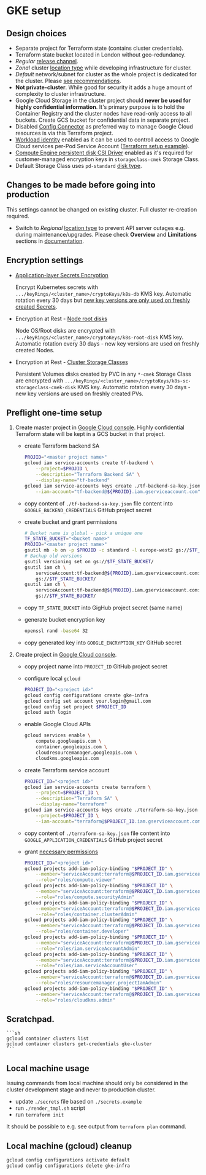 # GKE setup

## Design choices

- Separate project for Terraform state (contains cluster credentials).
- Terraform state bucket located in London without geo-redundancy.
- _Regular_ [release channel](https://cloud.google.com/kubernetes-engine/docs/concepts/release-channels).
- _Zonal_ cluster [location type](https://cloud.google.com/kubernetes-engine/docs/concepts/types-of-clusters) while developing infrastructure for cluster.
- _Default_ network/subnet for cluster as the whole project is dedicated for the cluster. Please [see recommendations](https://cloud.google.com/vpc/docs/vpc#default-network).
- __Not private-cluster__. While good for security it adds a huge amount of complexity to cluster infrastructure.
- Google Cloud Storage in the cluster project should __never be used for highly confidential information__. It's primary purpose is to hold the Container Registry and the cluster nodes have read-only access to all buckets. Create GCS bucket for confidential data in separate project.
- Disabled [Config Connector](https://cloud.google.com/config-connector/docs/overview) as preferred way to manage Google Cloud resources is via this Terraform project.
- [Workload identity](https://cloud.google.com/kubernetes-engine/docs/how-to/workload-identity) enabled as it can be used to controll access to Google Cloud services per-Pod Service Account ([Terraform setup example](https://github.com/terraform-google-modules/terraform-google-kubernetes-engine/tree/master/examples/workload_identity)).
- [Compute Engine persistent disk CSI Driver](https://cloud.google.com/kubernetes-engine/docs/how-to/persistent-volumes/gce-pd-csi-driver) enabled as it's required for customer-managed encryption keys in `storageclass-cmek` Storage Class.
- Default Storage Class uses `pd-standard` [disk type](https://cloud.google.com/compute/docs/disks).

## Changes to be made before going into production

This settings cannot be changed on existing cluster. Full cluster re-creation required.

- Switch to _Regional_ [location type](https://cloud.google.com/kubernetes-engine/docs/concepts/types-of-clusters) to prevent API server outages e.g. during maintenance/upgrades. Please check __Overview__ and __Limitations__ sections in [documentation](https://cloud.google.com/kubernetes-engine/docs/concepts/regional-clusters).

## Encryption settings

- [Application-layer Secrets Encryption](https://cloud.google.com/kubernetes-engine/docs/how-to/encrypting-secrets)

    Encrypt Kubernetes secrets with `.../keyRings/<cluster_name>/cryptoKeys/k8s-db` KMS key. Automatic rotation every 30 days but [new key versions are only used on freshly created Secrets](https://cloud.google.com/kubernetes-engine/docs/how-to/encrypting-secrets#re-encrypting_your_secrets).

- Encryption at Rest - [Node root disks](https://cloud.google.com/kubernetes-engine/docs/how-to/using-cmek#boot-disks)

    Node OS/Root disks are encrypted with `.../keyRings/<cluster_name>/cryptoKeys/k8s-root-disk` KMS key. Automatic rotation every 30 days - new key versions are used on freshly created Nodes.

- Encryption at Rest - [Cluster Storage Classes](https://cloud.google.com/kubernetes-engine/docs/how-to/using-cmek#create_an_encrypted_in)

    Persistent Volumes disks created by PVC in any `*-cmek` Storage Class are encrypted with `.../keyRings/<cluster_name>/cryptoKeys/k8s-sc-storageclass-cmek-disk` KMS key. Automatic rotation every 30 days - new key versions are used on freshly created PVs.

## Preflight one-time setup

1. Create master project in [Google Cloud console](https://console.cloud.google.com/cloud-resource-manager). Highly confidential Terraform state will be kept in a GCS bucket in that project.

    - create Terraform backend SA

        ```sh
        PROJID="<master project name>"
        gcloud iam service-accounts create tf-backend \
            --project=$PROJID \
            --description="Terraform Backend SA" \
            --display-name="tf-backend"
        gcloud iam service-accounts keys create ./tf-backend-sa-key.json \
            --iam-account="tf-backend@${PROJID}.iam.gserviceaccount.com"
        ```

    - copy content of `./tf-backend-sa-key.json` file content into `GOOGLE_BACKEND_CREDENTIALS` GitHub project secret

    - create bucket and grant permissions

        ```sh
        # Bucket name is global - pick a unique one
        TF_STATE_BUCKET="<bucket name>"
        PROJID="<master project name>"
        gsutil mb -b on -p $PROJID -c standard -l europe-west2 gs://$TF_STATE_BUCKET/
        # Backup old versions
        gsutil versioning set on gs://$TF_STATE_BUCKET/
        gsutil iam ch \
            serviceAccount:tf-backend@${PROJID}.iam.gserviceaccount.com:roles/storage.legacyBucketWriter \
            gs://$TF_STATE_BUCKET/
        gsutil iam ch \
            serviceAccount:tf-backend@${PROJID}.iam.gserviceaccount.com:roles/storage.objectViewer \
            gs://$TF_STATE_BUCKET/
        ```

    - copy `TF_STATE_BUCKET` into GigHub project secret (same name)

    - generate bucket encryption key

        ```sh
        openssl rand -base64 32
        ```

    - copy generated key into `GOOGLE_ENCRYPTION_KEY` GitHub secret

1. Create project in [Google Cloud console](https://console.cloud.google.com/cloud-resource-manager).

    - copy project name into `PROJECT_ID` GitHub project secret

    - configure local `gcloud`

        ```sh
        PROJECT_ID="<project id>"
        gcloud config configurations create gke-infra
        gcloud config set account your.login@gmail.com
        gcloud config set project $PROJECT_ID
        gcloud auth login
        ```

    - enable Google Cloud APIs

        ```sh
        gcloud services enable \
            compute.googleapis.com \
            container.googleapis.com \
            cloudresourcemanager.googleapis.com \
            cloudkms.googleapis.com
        ```

    - create Terraform service account

        ```sh
        PROJECT_ID="<project id>"
        gcloud iam service-accounts create terraform \
            --project=$PROJECT_ID \
            --description="Terraform SA" \
            --display-name="terraform"
        gcloud iam service-accounts keys create ./terraform-sa-key.json \
            --project=$PROJECT_ID \
            --iam-account="terraform@$PROJECT_ID.iam.gserviceaccount.com"
        ```

    - copy content of `./terraform-sa-key.json` file content into `GOOGLE_APPLICATION_CREDENTIALS` GitHub project secret

    - grant [necessary permissions](https://github.com/terraform-google-modules/terraform-google-kubernetes-engine/tree/v12.3.0#configure-a-service-account)

        ```sh
        PROJECT_ID="<project id>"
        gcloud projects add-iam-policy-binding "$PROJECT_ID" \
            --member="serviceAccount:terraform@$PROJECT_ID.iam.gserviceaccount.com" \
            --role="roles/compute.viewer"
        gcloud projects add-iam-policy-binding "$PROJECT_ID" \
            --member="serviceAccount:terraform@$PROJECT_ID.iam.gserviceaccount.com" \
            --role="roles/compute.securityAdmin"
        gcloud projects add-iam-policy-binding "$PROJECT_ID" \
            --member="serviceAccount:terraform@$PROJECT_ID.iam.gserviceaccount.com" \
            --role="roles/container.clusterAdmin"
        gcloud projects add-iam-policy-binding "$PROJECT_ID" \
            --member="serviceAccount:terraform@$PROJECT_ID.iam.gserviceaccount.com" \
            --role="roles/container.developer"
        gcloud projects add-iam-policy-binding "$PROJECT_ID" \
            --member="serviceAccount:terraform@$PROJECT_ID.iam.gserviceaccount.com" \
            --role="roles/iam.serviceAccountAdmin"
        gcloud projects add-iam-policy-binding "$PROJECT_ID" \
            --member="serviceAccount:terraform@$PROJECT_ID.iam.gserviceaccount.com" \
            --role="roles/iam.serviceAccountUser"
        gcloud projects add-iam-policy-binding "$PROJECT_ID" \
            --member="serviceAccount:terraform@$PROJECT_ID.iam.gserviceaccount.com" \
            --role="roles/resourcemanager.projectIamAdmin"
        gcloud projects add-iam-policy-binding "$PROJECT_ID" \
            --member="serviceAccount:terraform@$PROJECT_ID.iam.gserviceaccount.com" \
            --role="roles/cloudkms.admin"
        ```

## Scratchpad.

    ```sh
    gcloud container clusters list
    gcloud container clusters get-credentials gke-cluster
    ```

## Local machine usage

Issuing commands from local machine should only be considered in the cluster development stage and never to production cluster.

- update `./secrets` file based on `./secrets.example`
- run `./render_tmpl.sh` script
- run `terraform init`

It should be possible to e.g. see output from `terraform plan` command.

## Local machine (gcloud) cleanup

```sh
gcloud config configurations activate default
gcloud config configurations delete gke-infra
```
